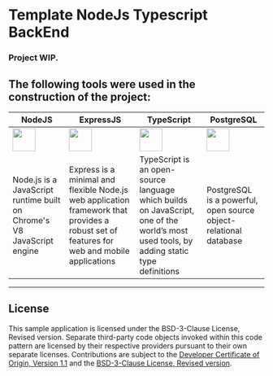 # Template NodeJs Typescript BackEnd
### Project WIP. 
## The following tools were used in the construction of the project:
|NodeJS|ExpressJS|TypeScript|PostgreSQL|
|-|-|-|-|
|<img src="https://cdn.svgporn.com/logos/nodejs.svg" width="45px"/>|<img src="https://cdn.svgporn.com/logos/express.svg" width="45px"/>|<img src="https://cdn.svgporn.com/logos/typescript-icon.svg" width="45px"/>|<img src="https://cdn.svgporn.com/logos/postgresql.svg" width="45px"/> |
|Node.js is a JavaScript runtime built on Chrome's V8 JavaScript engine|Express is a minimal and flexible Node.js web application framework that provides a robust set of features for web and mobile applications|TypeScript is an open-source language which builds on JavaScript, one of the world’s most used tools, by adding static type definitions|PostgreSQL is a powerful, open source object-relational database|
___

## License
This sample application is licensed under the BSD-3-Clause License, Revised version. Separate third-party code objects invoked within this code pattern are licensed by their respective providers pursuant to their own separate licenses. Contributions are subject to the [Developer Certificate of Origin, Version 1.1](https://developercertificate.org/) and the [BSD-3-Clause License, Revised version](https://www.freebsd.org/internal/software-license/).
